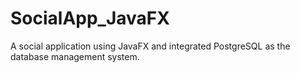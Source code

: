 # SocialApp_JavaFX
A social application using JavaFX and integrated PostgreSQL as the database management system.
